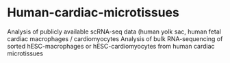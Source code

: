 # Human-cardiac-microtissues
Analysis of publicly available scRNA-seq data (human yolk sac, human fetal cardiac macrophages / cardiomyocytes
Analysis of bulk RNA-sequencing of sorted hESC-macrophages or hESC-cardiomyocytes from human cardiac microtissues
